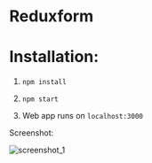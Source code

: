 # Reduxform

# Installation:

1) `npm install`

2) `npm start`

3) Web app runs on `localhost:3000`


Screenshot:

![screenshot_1](https://user-images.githubusercontent.com/16613832/40588759-40e7cb6a-6200-11e8-9f52-fe0b5e93d79f.png)

